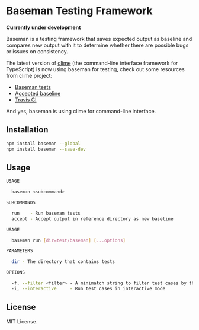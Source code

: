 # Baseman Testing Framework

**Currently under development**

Baseman is a testing framework that saves expected output as baseline and compares new output with it to determine whether there are possible bugs or issues on consistency.

The latest version of [clime](https://github.com/vilic/clime) (the command-line interface framework for TypeScript) is now using baseman for testing, check out some resources from clime project:

- [Baseman tests](https://github.com/vilic/clime/tree/master/src/test/baseman)
- [Accepted baseline](https://github.com/vilic/clime/tree/master/test/baseman/baseline)
- [Travis CI](https://travis-ci.org/vilic/clime)

And yes, baseman is using clime for command-line interface.

## Installation

```sh
npm install baseman --global
npm install baseman --save-dev
```

## Usage

```sh
USAGE

  baseman <subcommand>

SUBCOMMANDS

  run    - Run baseman tests
  accept - Accept output in reference directory as new baseline
```

```sh
USAGE

  baseman run [dir=test/baseman] [...options]

PARAMETERS

  dir - The directory that contains tests

OPTIONS

  -f, --filter <filter> - A minimatch string to filter test cases by their IDs
  -i, --interactive     - Run test cases in interactive mode
```

## License

MIT License.
